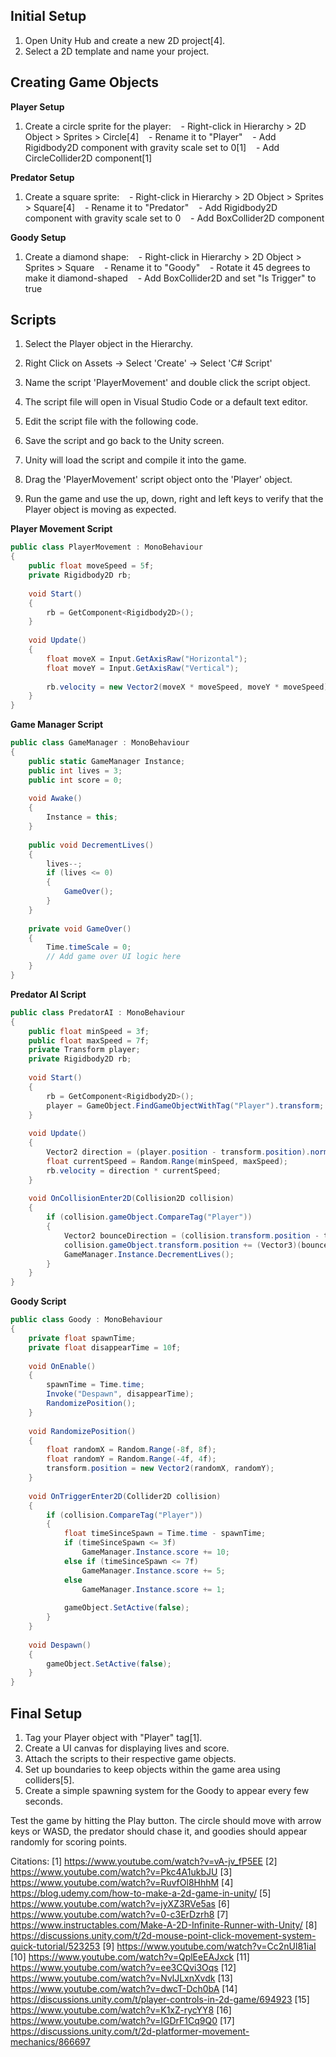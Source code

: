 ## Initial Setup
1. Open Unity Hub and create a new 2D project[4].
2. Select a 2D template and name your project.

## Creating Game Objects

**Player Setup**
1. Create a circle sprite for the player:
   - Right-click in Hierarchy > 2D Object > Sprites > Circle[4]
   - Rename it to "Player"
   - Add Rigidbody2D component with gravity scale set to 0[1]
   - Add CircleCollider2D component[1]

**Predator Setup**
1. Create a square sprite:
   - Right-click in Hierarchy > 2D Object > Sprites > Square[4]
   - Rename it to "Predator"
   - Add Rigidbody2D component with gravity scale set to 0
   - Add BoxCollider2D component

**Goody Setup**
1. Create a diamond shape:
   - Right-click in Hierarchy > 2D Object > Sprites > Square
   - Rename it to "Goody"
   - Rotate it 45 degrees to make it diamond-shaped
   - Add BoxCollider2D and set "Is Trigger" to true

## Scripts

1. Select the Player object in the Hierarchy.

2. Right Click on Assets -> Select 'Create' -> Select 'C# Script'

3. Name the script 'PlayerMovement' and double click the script object.

4. The script file will open in Visual Studio Code or a default text editor.

5. Edit the script file with the following code.

6. Save the script and go back to the Unity screen.

7. Unity will load the script and compile it into the game.

8. Drag the 'PlayerMovement' script object onto the 'Player' object.

9. Run the game and use the up, down, right and left keys to verify that the Player object is moving as expected.

**Player Movement Script**
```csharp
public class PlayerMovement : MonoBehaviour
{
    public float moveSpeed = 5f;
    private Rigidbody2D rb;
    
    void Start()
    {
        rb = GetComponent<Rigidbody2D>();
    }
    
    void Update()
    {
        float moveX = Input.GetAxisRaw("Horizontal");
        float moveY = Input.GetAxisRaw("Vertical");
        
        rb.velocity = new Vector2(moveX * moveSpeed, moveY * moveSpeed);
    }
}
```

**Game Manager Script**
```csharp
public class GameManager : MonoBehaviour
{
    public static GameManager Instance;
    public int lives = 3;
    public int score = 0;
    
    void Awake()
    {
        Instance = this;
    }
    
    public void DecrementLives()
    {
        lives--;
        if (lives <= 0)
        {
            GameOver();
        }
    }
    
    private void GameOver()
    {
        Time.timeScale = 0;
        // Add game over UI logic here
    }
}
```

**Predator AI Script**
```csharp
public class PredatorAI : MonoBehaviour
{
    public float minSpeed = 3f;
    public float maxSpeed = 7f;
    private Transform player;
    private Rigidbody2D rb;
    
    void Start()
    {
        rb = GetComponent<Rigidbody2D>();
        player = GameObject.FindGameObjectWithTag("Player").transform;
    }
    
    void Update()
    {
        Vector2 direction = (player.position - transform.position).normalized;
        float currentSpeed = Random.Range(minSpeed, maxSpeed);
        rb.velocity = direction * currentSpeed;
    }
    
    void OnCollisionEnter2D(Collision2D collision)
    {
        if (collision.gameObject.CompareTag("Player"))
        {
            Vector2 bounceDirection = (collision.transform.position - transform.position).normalized;
            collision.gameObject.transform.position += (Vector3)(bounceDirection * 3);
            GameManager.Instance.DecrementLives();
        }
    }
}
```

**Goody Script**
```csharp
public class Goody : MonoBehaviour
{
    private float spawnTime;
    private float disappearTime = 10f;
    
    void OnEnable()
    {
        spawnTime = Time.time;
        Invoke("Despawn", disappearTime);
        RandomizePosition();
    }
    
    void RandomizePosition()
    {
        float randomX = Random.Range(-8f, 8f);
        float randomY = Random.Range(-4f, 4f);
        transform.position = new Vector2(randomX, randomY);
    }
    
    void OnTriggerEnter2D(Collider2D collision)
    {
        if (collision.CompareTag("Player"))
        {
            float timeSinceSpawn = Time.time - spawnTime;
            if (timeSinceSpawn <= 3f)
                GameManager.Instance.score += 10;
            else if (timeSinceSpawn <= 7f)
                GameManager.Instance.score += 5;
            else
                GameManager.Instance.score += 1;
                
            gameObject.SetActive(false);
        }
    }
    
    void Despawn()
    {
        gameObject.SetActive(false);
    }
}
```

## Final Setup
1. Tag your Player object with "Player" tag[1].
2. Create a UI canvas for displaying lives and score.
3. Attach the scripts to their respective game objects.
4. Set up boundaries to keep objects within the game area using colliders[5].
5. Create a simple spawning system for the Goody to appear every few seconds.

Test the game by hitting the Play button. The circle should move with arrow keys or WASD, the predator should chase it, and goodies should appear randomly for scoring points.

Citations:
[1] https://www.youtube.com/watch?v=vA-jv_fP5EE
[2] https://www.youtube.com/watch?v=Pkc4A1ukbJU
[3] https://www.youtube.com/watch?v=RuvfOl8HhhM
[4] https://blog.udemy.com/how-to-make-a-2d-game-in-unity/
[5] https://www.youtube.com/watch?v=jyXZ3RVe5as
[6] https://www.youtube.com/watch?v=0-c3ErDzrh8
[7] https://www.instructables.com/Make-A-2D-Infinite-Runner-with-Unity/
[8] https://discussions.unity.com/t/2d-mouse-point-click-movement-system-quick-tutorial/523253
[9] https://www.youtube.com/watch?v=Cc2nUl81iaI
[10] https://www.youtube.com/watch?v=QplEeEAJxck
[11] https://www.youtube.com/watch?v=ee3CQvi3Oqs
[12] https://www.youtube.com/watch?v=NvlJLxnXvdk
[13] https://www.youtube.com/watch?v=dwcT-Dch0bA
[14] https://discussions.unity.com/t/player-controls-in-2d-game/694923
[15] https://www.youtube.com/watch?v=K1xZ-rycYY8
[16] https://www.youtube.com/watch?v=IGDrF1Cq9Q0
[17] https://discussions.unity.com/t/2d-platformer-movement-mechanics/866697
